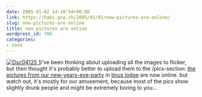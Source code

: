 ```yaml
---
date: 2005-01-02 14:10:54+00:00
link: https://habi.gna.ch/2005/01/02/new-pictures-are-online/
slug: new-pictures-are-online
title: new pictures are online
wordpress_id: 706
categories:
- none
---
```



[![Dsc04125 1](https://habi.gna.ch/blog/images/DSC04125_1-tm.jpg)](https://habi.gna.ch/blog/images/DSC04125_1.jpg)i've been thinking about uploading all the images to flicker, but then thought it's probably better to upload them to the /pics-section: [the pictures from our new-years-eve-party](https://habi.gna.ch/pics/Silvester0405/) in [tinus lodge](http://map.search.ch/vaumarcus?x=-1046&y=1147) are now online. but watch out, it's mostly for our amusement, because most of the pics show slightly drunk people and might be extremely boring to you...

